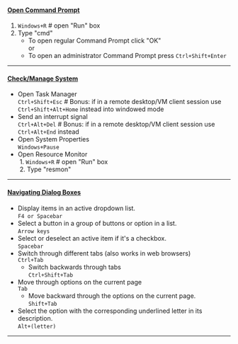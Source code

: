 #### <u>Open Command Prompt</u>  
  1. `Windows+R` # open "Run" box  
  2. Type "cmd"  
      - To open regular Command Prompt click "OK"  
      or  
      - To open an administrator Command Prompt press `Ctrl+Shift+Enter`  
- - -

#### <u>Check/Manage System</u>  
  - Open Task Manager  
  `Ctrl+Shift+Esc` # Bonus: if in a remote desktop/VM client session use `Ctrl+Shift+Alt+Home` instead into windowed mode  
  - Send an interrupt signal  
  `Ctrl+Alt+Del` # Bonus: if in a remote desktop/VM client session use `Ctrl+Alt+End` instead  
  - Open System Properties  
  `Windows+Pause`  
  - Open Resource Monitor  
  &nbsp;1. `Windows+R` # open "Run" box  
  &nbsp;2. Type "resmon"  
- - -

#### <u>Navigating Dialog Boxes</u>  
  - Display items in an active dropdown list.  
  `F4 or Spacebar`  
  - Select a button in a group of buttons or option in a list.  
  `Arrow keys`  
  - Select or deselect an active item if it's a checkbox.  
  `Spacebar`  
  - Switch through different tabs (also works in web browsers)  
  `Ctrl+Tab`  
      - Switch backwards through tabs  
      `Ctrl+Shift+Tab`  
  - Move through options on the current page  
  `Tab`  
      - Move backward through the options on the current page.  
      `Shift+Tab`  
  - Select the option with the corresponding underlined letter in its description.  
  `Alt+(letter)`  
- - -
